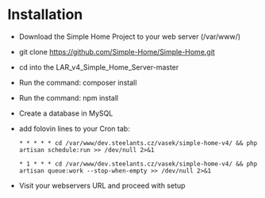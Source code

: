 # Installation
* Download the Simple Home Project to your web server (/var/www/)
* git clone https://github.com/Simple-Home/Simple-Home.git
* cd into the LAR_v4_Simple_Home_Server-master
* Run the command: composer install
* Run the command: npm install
* Create a database in MySQL
* add folovin lines to your Cron tab:
  
    ```batch
    * * * * * cd /var/www/dev.steelants.cz/vasek/simple-home-v4/ && php artisan schedule:run >> /dev/null 2>&1
    ```

    ```batch
    * 1 * * * cd /var/www/dev.steelants.cz/vasek/simple-home-v4/ && php artisan queue:work --stop-when-empty >> /dev/null 2>&1
    ```

* Visit your webservers URL and proceed with setup